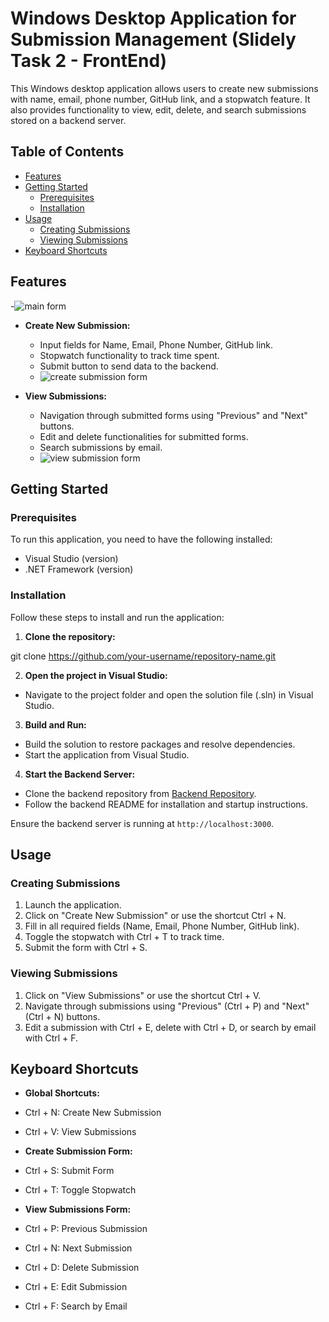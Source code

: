 # Windows Desktop Application for Submission Management (Slidely Task 2 - FrontEnd)

This Windows desktop application allows users to create new submissions with name, email, phone number, GitHub link, and a stopwatch feature. It also provides functionality to view, edit, delete, and search submissions stored on a backend server.

## Table of Contents

- [Features](#features)
- [Getting Started](#getting-started)
  - [Prerequisites](#prerequisites)
  - [Installation](#installation)
- [Usage](#usage)
  - [Creating Submissions](#creating-submissions)
  - [Viewing Submissions](#viewing-submissions)
- [Keyboard Shortcuts](#keyboard-shortcuts)

## Features
-![main form](https://github.com/Vishwa-03/Slidely-Task-2-FrontEnd/assets/103726736/95c07bf7-2479-41b3-9777-447d39e4ef4b)

- **Create New Submission:**
  - Input fields for Name, Email, Phone Number, GitHub link.
  - Stopwatch functionality to track time spent.
  - Submit button to send data to the backend.
  - ![create submission form](https://github.com/Vishwa-03/Slidely-Task-2-FrontEnd/assets/103726736/96e2a214-da04-46e3-bdba-71f7112152f4)


- **View Submissions:**
  - Navigation through submitted forms using "Previous" and "Next" buttons.
  - Edit and delete functionalities for submitted forms.
  - Search submissions by email.
  - ![view submission form](https://github.com/Vishwa-03/Slidely-Task-2-FrontEnd/assets/103726736/fece4f33-8c38-4bb6-b45d-fe7f25086cf4)

    

## Getting Started

### Prerequisites

To run this application, you need to have the following installed:

- Visual Studio (version)
- .NET Framework (version)

### Installation

Follow these steps to install and run the application:

1. **Clone the repository:**

git clone https://github.com/your-username/repository-name.git

2. **Open the project in Visual Studio:**

- Navigate to the project folder and open the solution file (.sln) in Visual Studio.

3. **Build and Run:**

- Build the solution to restore packages and resolve dependencies.
- Start the application from Visual Studio.

4. **Start the Backend Server:**

- Clone the backend repository from [Backend Repository](https://github.com/Vishwa-03/Slidely-task-2-backend).
- Follow the backend README for installation and startup instructions.

Ensure the backend server is running at `http://localhost:3000`.

## Usage

### Creating Submissions

1. Launch the application.
2. Click on "Create New Submission" or use the shortcut Ctrl + N.
3. Fill in all required fields (Name, Email, Phone Number, GitHub link).
4. Toggle the stopwatch with Ctrl + T to track time.
5. Submit the form with Ctrl + S.

### Viewing Submissions

1. Click on "View Submissions" or use the shortcut Ctrl + V.
2. Navigate through submissions using "Previous" (Ctrl + P) and "Next" (Ctrl + N) buttons.
3. Edit a submission with Ctrl + E, delete with Ctrl + D, or search by email with Ctrl + F.

## Keyboard Shortcuts

- **Global Shortcuts:**
- Ctrl + N: Create New Submission
- Ctrl + V: View Submissions

- **Create Submission Form:**
- Ctrl + S: Submit Form
- Ctrl + T: Toggle Stopwatch

- **View Submissions Form:**
- Ctrl + P: Previous Submission
- Ctrl + N: Next Submission
- Ctrl + D: Delete Submission
- Ctrl + E: Edit Submission
- Ctrl + F: Search by Email
